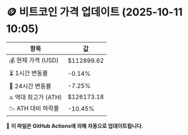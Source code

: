 # 🪙 비트코인 가격 업데이트 (2025-10-11 10:05)

| 항목                | 값 |
|--------------------|----------------|
| 💰 현재 가격 (USD) | $112899.62 |
| ⏳ 1시간 변동률    | -0.14% |
| 📆 24시간 변동률   | -7.25% |
| 🔝 역대 최고가 (ATH) | $126173.18 |
| 📉 ATH 대비 하락률 | -10.45% |

🔄 **이 파일은 GitHub Actions에 의해 자동으로 업데이트됩니다.**
